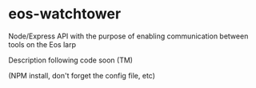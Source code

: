# eos-watchtower
Node/Express API with the purpose of enabling communication between tools on the Eos larp

Description following code soon (TM)


(NPM install, don't forget the config file, etc)
